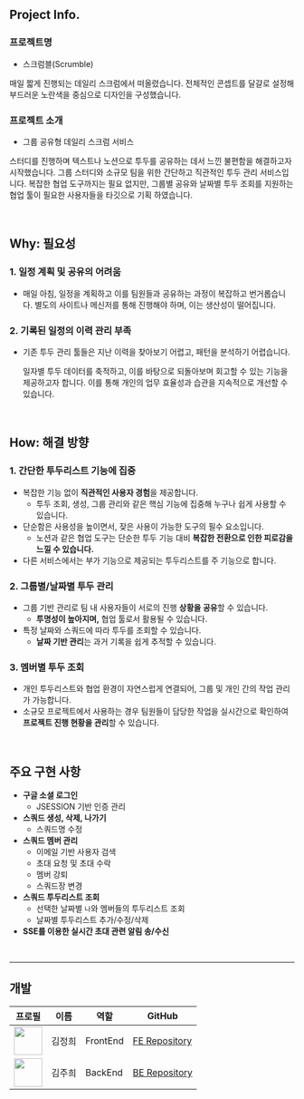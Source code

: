 ## Project Info.

### 프로젝트명

- 스크럼블(Scrumble)

매일 짧게 진행되는 데일리 스크럼에서 떠올렸습니다. 전체적인 콘셉트를 달걀로 설정해 부드러운 노란색을 중심으로 디자인을 구성했습니다.


### 프로젝트 소개

- 그룹 공유형 데일리 스크럼 서비스

스터디를 진행하며 텍스트나 노션으로 투두를 공유하는 데서 느낀 불편함을 해결하고자 시작했습니다. 그룹 스터디와 소규모 팀을 위한 간단하고 직관적인 투두 관리 서비스입니다. 복잡한 협업 도구까지는 필요 없지만, 그룹별 공유와 날짜별 투두 조회를 지원하는 협업 툴이 필요한 사용자들을 타깃으로 기획 하였습니다.

<br/>

## Why: 필요성

### 1. 일정 계획 및 공유의 어려움

- 매일 아침, 일정을 계획하고 이를 팀원들과 공유하는 과정이 복잡하고 번거롭습니다. 별도의 사이트나 메신저를 통해 진행해야 하며, 이는 생산성이 떨어집니다.

### 2. 기록된 일정의 이력 관리 부족

- 기존 투두 관리 툴들은 지난 이력을 찾아보기 어렵고, 패턴을 분석하기 어렵습니다.
    
    일자별 투두 데이터를 축적하고, 이를 바탕으로 되돌아보며 회고할 수 있는 기능을 제공하고자 합니다. 이를 통해 개인의 업무 효율성과 습관을 지속적으로 개선할 수 있습니다.
    
<br/>

## How: 해결 방향

### **1. 간단한 투두리스트 기능에 집중**

- 복잡한 기능 없이 **직관적인 사용자 경험**을 제공합니다.
    - 투두 조회, 생성, 그룹 관리와 같은 핵심 기능에 집중해 누구나 쉽게 사용할 수 있습니다.
- 단순함은 사용성을 높이면서, 잦은 사용이 가능한 도구의 필수 요소입니다.
    - 노션과 같은 협업 도구는 단순한 투두 기능 대비 **복잡한 전환으로 인한 피로감을 느낄 수 있습니다.**
- 다른 서비스에서는 부가 기능으로 제공되는 투두리스트를 주 기능으로 합니다.

### **2. 그룹별/날짜별 투두 관리**

- 그룹 기반 관리로 팀 내 사용자들이 서로의 진행 **상황을 공유**할 수 있습니다.
    - **투명성이 높아지며,** 협업 툴로서 활용될 수 있습니다.
- 특정 날짜와 스쿼드에 따라 투두를 조회할 수 있습니다.
    - **날짜 기반 관리**는 과거 기록을 쉽게 추적할 수 있습니다.

### **3. 멤버별 투두 조회**

- 개인 투두리스트와 협업 환경이 자연스럽게 연결되어, 그룹 및 개인 간의 작업 관리가 가능합니다.
- 소규모 프로젝트에서 사용하는 경우 팀원들이 담당한 작업을 실시간으로 확인하여 **프로젝트 진행 현황을 관리**할 수 있습니다.

<br/>

## 주요 구현 사항

- **구글 소셜 로그인**
    - JSESSION 기반 인증 관리
- **스쿼드 생성, 삭제, 나가기**
    - 스쿼드명 수정
- **스쿼드 멤버 관리**
    - 이메일 기반 사용자 검색
    - 초대 요청 및 초대 수락
    - 멤버 강퇴
    - 스쿼드장 변경
- **스쿼드 투두리스트 조회**
    - 선택한 날짜별 `나`와 멤버들의 투두리스트 조회
    - 날짜별 투두리스트 추가/수정/삭제
- **SSE를 이용한 실시간 초대 관련 알림 송/수신**

<br/>

---

## 개발

| 프로필                                             | 이름      | 역할           | GitHub                         |
|----------------------------------------------------------|-----------|----------------|----------------------------------------|
| <img src="https://github.com/k-jeonghee.png" width="50"> | 김정희     | FrontEnd | [FE Repository](https://github.com/Eggmeoni-na/scrumble-FE) |
| <img src="https://github.com/kimzoo2.png" width="50"> | 김주희     | BackEnd  | [BE Repository](https://github.com/Eggmeoni-na/scrumble-BE) |


